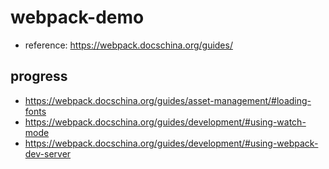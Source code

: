 # webpack-demo
- reference: https://webpack.docschina.org/guides/

## progress
- https://webpack.docschina.org/guides/asset-management/#loading-fonts
- https://webpack.docschina.org/guides/development/#using-watch-mode
- https://webpack.docschina.org/guides/development/#using-webpack-dev-server